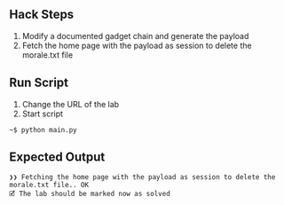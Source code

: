 ## Hack Steps

1. Modify a documented gadget chain and generate the payload
2. Fetch the home page with the payload as session to delete the morale.txt file

## Run Script

1. Change the URL of the lab
2. Start script

```
~$ python main.py
```

## Expected Output

```
❯❯ Fetching the home page with the payload as session to delete the morale.txt file.. OK
🗹 The lab should be marked now as solved
```
